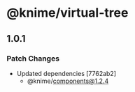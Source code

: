 # @knime/virtual-tree

## 1.0.1

### Patch Changes

- Updated dependencies [7762ab2]
  - @knime/components@1.2.4
